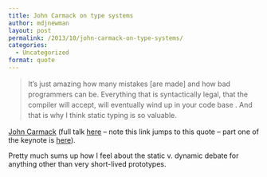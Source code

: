 ```yaml
---
title: John Carmack on type systems
author: mdjnewman
layout: post
permalink: /2013/10/john-carmack-on-type-systems/
categories:
  - Uncategorized
format: quote
---
```

> <span style="line-height: 1.5;">It’s just amazing how many mistakes [are made] and how bad programmers can be. Everything that is syntactically legal, that the compiler will accept, will eventually wind up in your code base . And that is why I think static typing is so valuable.</span>

[John Carmack][1] (full talk [here][2] – note this link jumps to this quote – part one of the keynote is [here][3]).

Pretty much sums up how I feel about the static v. dynamic debate for anything other than very short-lived prototypes.

 [1]: http://en.wikipedia.org/wiki/John_Carmack "John D. Carmack"
 [2]: http://youtu.be/1PhArSujR_A?t=15m47s "John Carmack's keynote at Quakecon 2013 (Part 4)"
 [3]: http://youtu.be/eNWAcEu1jpU?t=15m12s "John Carmack's keynote at Quakecon 2013 (Part 1)"